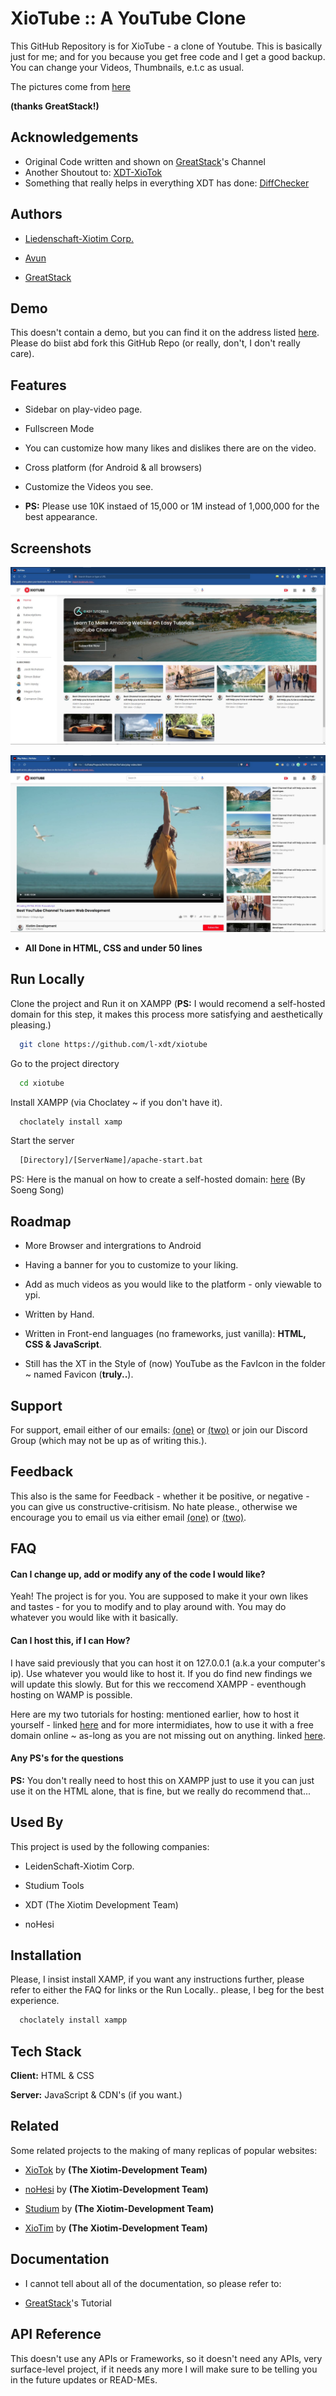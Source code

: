 # XioTube :: A YouTube Clone

This  GitHub Repository is for XioTube - a clone of Youtube. This is basically just for me; and for you because you get free code and I get a good backup. You can change your Videos, Thumbnails, e.t.c as usual.

The pictures come from [here](https://drive.google.com/file/d/1EM5G-hccHjEwWunOfHkNALzPCqluLzxu/view)

**(thanks GreatStack!)**

## Acknowledgements

- Original Code written and shown on [GreatStack](https://www.youtube.com/@GreatStackDev)'s Channel
- Another Shoutout to: [XDT-XioTok](https://github.com/l-xdt/xiotok)
- Something that really helps in everything XDT has done: [DiffChecker](hhttps://www.diffchecker.com/)

## Authors

- [Liedenschaft-Xiotim Corp.](https://www.github.com/l-xdt)

- [Avun](https://github.com/avun-ai)

- [GreatStack](https://www.youtube.com/@GreatStackDev)

## Demo

This doesn't contain a demo, but you can find it on the address listed [here](https://l-xdt.github.io/xiotube/). Please do biist abd fork this GitHub Repo (or really, don't, I don't really care).

## Features

- Sidebar on play-video page.

- Fullscreen Mode

- You can customize how many likes and dislikes there are on the video.

- Cross platform (for Android & all browsers)

- Customize the Videos you see.

- **PS:** Please use 10K instaed of 15,000 or 1M instead of 1,000,000 for the best appearance.

## Screenshots

![Screenshot 1](Screenshots/Screenshot-1.jpg)

![Screenshot 2](Screenshots/Screenshot-2.jpg)

- **All Done in HTML, CSS and under 50 lines**

## Run Locally

Clone the project and Run it on XAMPP (**PS:** I would recomend a self-hosted domain for this step, it makes this process more satisfying and aesthetically pleasing.)

```bash
  git clone https://github.com/l-xdt/xiotube
```

Go to the project directory

```bash
  cd xiotube
```

Install XAMPP (via Choclatey ~ if you don't have it).

```bash
  choclately install xamp
```

Start the server

```bash
  [Directory]/[ServerName]/apache-start.bat
```

PS: Here is the manual on how to create a self-hosted domain: [here](https://www.youtube.com/watch?v=_eQGAJVtRCs) (By Soeng Song)

## Roadmap

- More Browser and intergrations to Android

- Having a banner for you to customize to your liking.

- Add as much videos as you would like to the platform - only viewable to ypi.

- Written by Hand.

- Written in Front-end languages (no frameworks, just vanilla): **HTML, CSS & JavaScript**.

- Still has the XT in the Style of (now) YouTube as the FavIcon in the folder ~ named Favicon (**truly..**).

## Support

For support, email either of our emails: [(one)](mailto:leidenschaft.tech@hotmail.com) or [(two)](mailto:trowesigames@gmail.com) or join our Discord Group (which may not be up as of writing this.).

## Feedback

This also is the same for Feedback - whether it be positive, or negative - you can give us constructive-critisism. No hate please., otherwise we encourage you to email us via either email [(one)](mailto:leidenschaft.tech@hotmail.com) or [(two)](mailto:trowesigames.com).

## FAQ

#### Can I change up, add or modify any of the code I would like?

Yeah! The project is for you. You are supposed to make it your own likes and tastes - for you to modify and to play around with. You may do whatever you would like with it basically.

#### Can I host this, if I can How?

I have said previously that you can host it on 127.0.0.1 (a.k.a your computer's ip). Use whatever you would like to host it. If you do find new findings we will update this slowly. But for this we reccomend XAMPP - eventhough hosting on WAMP is possible. 

Here are my two tutorials for hosting: mentioned earlier, how to host it yourself - linked [here](https://www.youtube.com/watch?v=LzucEZh4_no) and for more intermidiates, how to use it with a free domain online ~ as-long as you are not missing out on anything. linked [here](https://www.youtube.com/watch?v=_eQGAJVtRCs).

#### Any PS's for the questions

**PS:** You don't really need to host this on XAMPP just to use it you can just use it on the HTML alone, that is fine, but we really do recommend that...

## Used By

This project is used by the following companies:

- LeidenSchaft-Xiotim Corp.

- Studium Tools

- XDT (The Xiotim Development Team)

- noHesi

## Installation

Please, I insist install XAMP, if you want any instructions further, please refer to either the FAQ for links or the Run Locally.. please, I beg for the best experience.

```bash
  choclately install xampp
```

## Tech Stack

**Client:** HTML & CSS

**Server:** JavaScript & CDN's (if you want.)

## Related

Some related projects to the making of many replicas of popular websites:

- [XioTok](https://github.com/l-xdt/xiotok) by **(The Xiotim-Development Team)**

- [noHesi](https://github.com/l-xdt/no-hesi) by **(The Xiotim-Development Team)**

- [Studium](https://github.com/l-xdt/studium) by **(The Xiotim-Development Team)**

- [XioTim](https://github.com/l-xdt/xiotim) by **(The Xiotim-Development Team)**

## Documentation

- I cannot tell about all of the documentation, so please refer to:

- [GreatStack](https://www.youtube.com/watch?v=4ykAepVkG5Y)'s Tutorial

## API Reference

This doesn't use any APIs or Frameworks, so it doesn't need any APIs, very surface-level project, if it needs any more I will make sure to be telling you in the future updates or READ-MEs.
